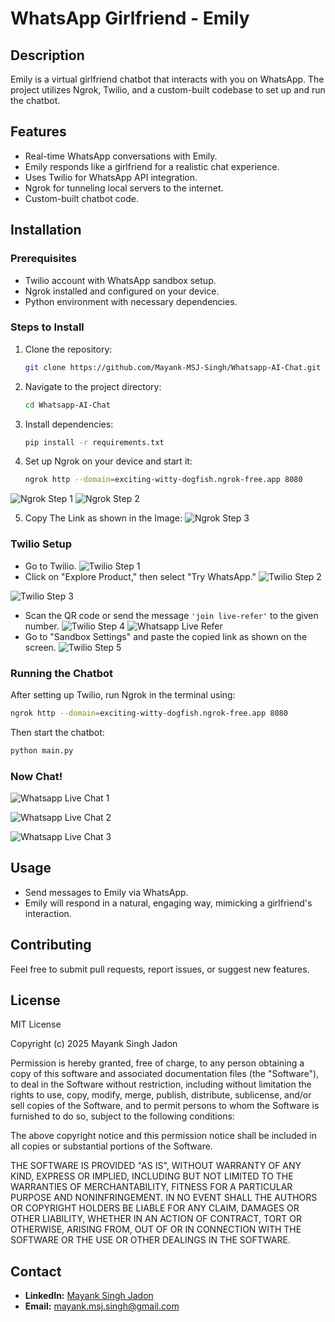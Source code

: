 # WhatsApp Girlfriend - Emily

## Description
Emily is a virtual girlfriend chatbot that interacts with you on WhatsApp. The project utilizes Ngrok, Twilio, and a custom-built codebase to set up and run the chatbot.

## Features
- Real-time WhatsApp conversations with Emily.
- Emily responds like a girlfriend for a realistic chat experience.
- Uses Twilio for WhatsApp API integration.
- Ngrok for tunneling local servers to the internet.
- Custom-built chatbot code.

## Installation
### Prerequisites
- Twilio account with WhatsApp sandbox setup.
- Ngrok installed and configured on your device.
- Python environment with necessary dependencies.

### Steps to Install
1. Clone the repository:
   ```bash
   git clone https://github.com/Mayank-MSJ-Singh/Whatsapp-AI-Chat.git
   ```
2. Navigate to the project directory:
   ```bash
   cd Whatsapp-AI-Chat
   ```
3. Install dependencies:
   ```bash
   pip install -r requirements.txt
   ```
4. Set up Ngrok on your device and start it:
   ```bash
   ngrok http --domain=exciting-witty-dogfish.ngrok-free.app 8080
   ```
![Ngrok Step 1](images/ngrok_1.png)
![Ngrok Step 2](images/ngrok_2.png)

5. Copy The Link as shown in the Image:
![Ngrok Step 3](images/ngrok_3.png)


### Twilio Setup
- Go to Twilio.
![Twilio Step 1](images/twilio_1.png)
- Click on "Explore Product," then select "Try WhatsApp."
![Twilio Step 2](images/twilio_2.png)

![Twilio Step 3](images/twilio_3.png)
- Scan the QR code or send the message `'join live-refer'` to the given number.
![Twilio Step 4](images/twilio_4.png)
![Whatsapp Live Refer](images/Whatsapp_1.png)
- Go to "Sandbox Settings" and paste the copied link as shown on the screen.
![Twilio Step 5](images/twilio_5.png)


### Running the Chatbot
After setting up Twilio, run Ngrok in the terminal using:
   ```bash
   ngrok http --domain=exciting-witty-dogfish.ngrok-free.app 8080
   ```
Then start the chatbot:
   ```bash
   python main.py
   ```

### Now Chat!

![Whatsapp Live Chat 1](images/Whatsapp_2.png)

![Whatsapp Live Chat 2](images/Whatsapp_3.png)

![Whatsapp Live Chat 3](images/Whatsapp_4.png)
## Usage
- Send messages to Emily via WhatsApp.
- Emily will respond in a natural, engaging way, mimicking a girlfriend's interaction.

## Contributing
Feel free to submit pull requests, report issues, or suggest new features.

## License
MIT License

Copyright (c) 2025 Mayank Singh Jadon

Permission is hereby granted, free of charge, to any person obtaining a copy
of this software and associated documentation files (the "Software"), to deal
in the Software without restriction, including without limitation the rights
to use, copy, modify, merge, publish, distribute, sublicense, and/or sell
copies of the Software, and to permit persons to whom the Software is
furnished to do so, subject to the following conditions:

The above copyright notice and this permission notice shall be included in all
copies or substantial portions of the Software.

THE SOFTWARE IS PROVIDED "AS IS", WITHOUT WARRANTY OF ANY KIND, EXPRESS OR
IMPLIED, INCLUDING BUT NOT LIMITED TO THE WARRANTIES OF MERCHANTABILITY,
FITNESS FOR A PARTICULAR PURPOSE AND NONINFRINGEMENT. IN NO EVENT SHALL THE
AUTHORS OR COPYRIGHT HOLDERS BE LIABLE FOR ANY CLAIM, DAMAGES OR OTHER
LIABILITY, WHETHER IN AN ACTION OF CONTRACT, TORT OR OTHERWISE, ARISING FROM,
OUT OF OR IN CONNECTION WITH THE SOFTWARE OR THE USE OR OTHER DEALINGS IN THE
SOFTWARE.

## Contact
- **LinkedIn:** [Mayank Singh Jadon](https://www.linkedin.com/in/71821-mayank-singh-jadon/)
- **Email:** mayank.msj.singh@gmail.com

